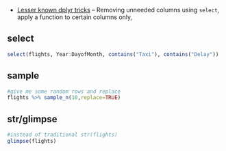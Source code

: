 * [Lesser known dplyr tricks](https://www.brodrigues.co/blog/2017-02-17-lesser_known_tricks/) – Removing unneeded columns using `select`, apply a function to certain columns only, 


## select
```r
select(flights, Year:DayofMonth, contains("Taxi"), contains("Delay"))
```

## sample
```r
#give me some random rows and replace
flights %>% sample_n(10,replace=TRUE)
```

## str/glimpse
```r
#instead of traditional str(flights)
glimpse(flights)
```


